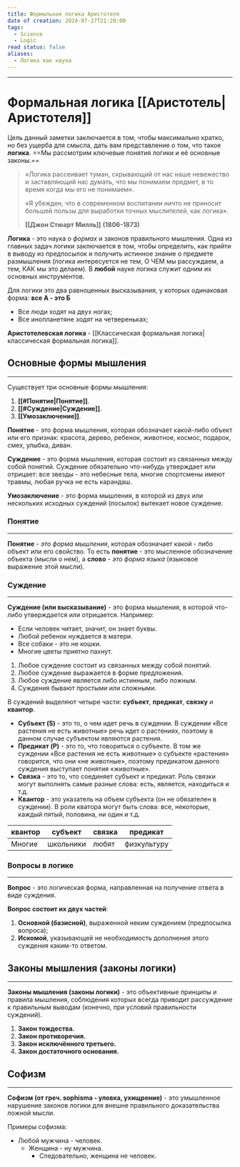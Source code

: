 ```yaml
---
title: Формальная логика Аристотеля
date of creation: 2024-07-27T21:20:00
tags:
  - Science
  - Logic
read status: false
aliases:
  - Логика как наука
---
```

---
# Формальная логика [[Аристотель|Аристотеля]]

Цель данный заметки заключается в том, чтобы максимально кратко, но без ущерба для смысла, дать вам представление о том, что такое **логика**. ==Мы рассмотрим ключевые понятия логики и её основные законы.==

>«Логика рассеивает туман, скрывающий от нас наше невежество и заставляющий нас думать, что мы понимаем предмет, в то время когда мы его не понимаем».
>
>«Я убежден, что в современном воспитании ничто не приносит большей пользы для выработки точных мыслителей, как логика».
>
>**[[Джон Стюарт Милль]]**
>**(1806-1873)**

**Логика** - это наука о *формах* и законов правильного мышления. Одна из главных задач логики заключается в том, чтобы определить, как прийти в выводу из предпосылок и получить истинное знание о предмете размышления (логика интересуется не тем, О ЧЕМ мы рассуждаем, а тем, КАК мы это делаем). В **любой** науке логика служит одним их основных инструментов.

Для логики это два равноценных высказывания, у которых одинаковая форма: **все А - это Б**

- Все люди ходят на двух ногах;
- Все инопланетяне ходят на четвереньках;

**Аристотелевская логика** - [[Классическая формальная логика|классическая формальная логика]].


## Основные формы мышления
---

Существует три основные формы мышления:

1. **[[#Понятие|Понятие]]**.
2. **[[#Суждение|Суждение]]**.
3. **[[Умозаключение]]**.

**Понятие** - это форма мышления, которая обозначает какой-либо объект или его признак: красота, дерево, ребенок, животное, космос, подарок, смех, улыбка, диван.

**Суждение** - это форма мышления, которая состоит из связанных между собой понятий. Суждение обязательно что-нибудь утверждает или отрицает: все звезды - это небесные тела, многие спортсмены имеют травмы, любая ручка не есть карандаш.

**Умозаключение** - это форма мышления, в которой из двух или нескольких исходных суждений (посылок) вытекает новое суждение.


### Понятие
---

**Понятие** - *это форма мышления*, которая обозначает какой - либо объект или его свойство. То есть **понятие** - это мысленное обозначение объекта (мысли о нем), а **слово** - *это форма языка* (языковое выражение этой мысли).


### Суждение
---

**Суждение (или высказывание)** - это форма мышления, в которой что-либо утверждается или отрицается. Например:

- Если человек читает, значит, он знает буквы.
- Любой ребенок нуждается в матери.
- Все собаки - это не кошки.
- Многие цветы приятно пахнут.

1. Любое суждение состоит из связанных между собой понятий.
2. Любое суждение выражается  в форме предложения.
3. Любое суждение является либо истинным, либо ложным.
4. Суждения бывают простыми или сложными.

В суждений выделяют четыре части: **субъект**, **предикат**, **связку** и **квантор**.

- **Субъект (S)** - это то, о чем идет речь в суждении. В суждении «Все растения не есть животные» речь идет о растениях, поэтому в данном случае субъектом являются растения.
- **Предикат (P)** - это то, что говориться о субъекте. В том же суждении «Все растения не есть животные» о субъекте «растения» говорится, что они «не животные», поэтому предикатом данного суждения выступает понятия «животные».
- **Связка** - это то, что соединяет субъект и предикат. Роль связки могут выполнять самые разные слова: есть, является, находиться и т.д.
- **Квантор** - это указатель на объем субъекта (он не обязателен в суждении). В роли кватора могут быть слова: все, некоторые, каждый пятый, половина, ни один и т.д.


| квантор | субъект   | связка | предикат    |
| ------- | --------- | ------ | ----------- |
| Многие  | школьники | любят  | физкультуру |


### Вопросы в логике
---

**Вопрос** - это логическая форма, направленная на получение ответа в виде суждения.

**Вопрос состоит их двух частей**:

1. **Основной (базисной)**, выраженной неким суждением (предпосылка вопроса);
2. **Искомой**, указывающей не необходимость дополнения этого суждения каким-то ответом.

## Законы мышления (законы логики)
---

**Законы мышления (законы логики)** - это объективные принципы и правила мышления, соблюдения которых всегда приводит рассуждение к правильным выводам (конечно, при условий правильности суждений).

1. **Закон тождества.**
2. **Закон противоречия.**
3. **Закон исключённого третьего.**
4. **Закон достаточного основания.**


## Софизм
---

**Софизм (от греч. sophisma - уловка, ухищрение)** - это умышленное нарушение законов логики для внешне правильного доказательства ложной мысли.

Примеры софизма:

- Любой мужчина - человек.
	- Женщина - ну мужчина.
		- Следовательно, женщина не человек.

